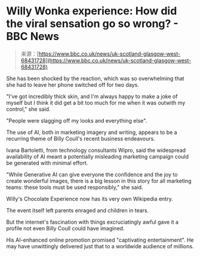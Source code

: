 <!--yml
category: 未分类
date: 2024-05-27 14:32:25
-->

# Willy Wonka experience: How did the viral sensation go so wrong? - BBC News

> 来源：[https://www.bbc.co.uk/news/uk-scotland-glasgow-west-68431728](https://www.bbc.co.uk/news/uk-scotland-glasgow-west-68431728)

She has been shocked by the reaction, which was so overwhelming that she had to leave her phone switched off for two days.

"I've got incredibly thick skin, and I'm always happy to make a joke of myself but I think it did get a bit too much for me when it was outwith my control," she said.

"People were slagging off my looks and everything else".

The use of AI, both in marketing imagery and writing, appears to be a recurring theme of Billy Coull's recent business endeavours.

Ivana Bartoletti, from technology consultants Wipro, said the widespread availability of AI meant a potentially misleading marketing campaign could be generated with minimal effort.

"While Generative AI can give everyone the confidence and the joy to create wonderful images, there is a big lesson in this story for all marketing teams: these tools must be used responsibly," she said.

Willy's Chocolate Experience now has its very own Wikipedia entry.

The event itself left parents enraged and children in tears.

But the internet's fascination with things excruciatingly awful gave it a profile not even Billy Coull could have imagined.

His AI-enhanced online promotion promised "captivating entertainment". He may have unwittingly delivered just that to a worldwide audience of millions.